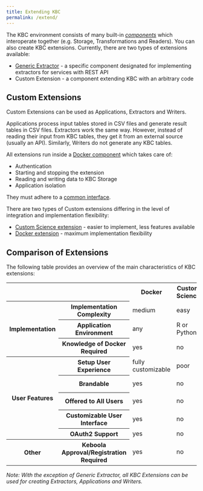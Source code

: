```yaml
---
title: Extending KBC
permalink: /extend/
---
```


The KBC environment consists of many built-in [*components*](/overview/) which interoperate 
together (e.g. Storage, Transformations and Readers). You can also create KBC extensions. Currently, 
there are two types of extensions available:

* [Generic Extractor](https://github.com/keboola/generic-extractor/) - a specific component designated for implementing extractors for services with REST API
* Custom Extension - a component extending KBC with an arbitrary code

## Custom Extensions

Custom Extensions can be used as Applications, Extractors and Writers. 

Applications process input tables stored in CSV files and generate result tables in CSV files. Extractors work the same way. However, instead of reading their input from KBC tables, they get it from an external source (usually an API). Similarly, Writers do not generate any KBC tables.

All extensions run inside a [Docker component](/overview/docker-bundle) which takes care of: 

* Authentication
* Starting and stopping the extension
* Reading and writing data to KBC Storage
* Application isolation

They must adhere to a [common interface](/extend/common-interface/). 

There are two types of Custom extensions differing in the level of integration and implementation flexibility:

* [Custom Science extension](/extend/custom-science/) - easier to implement, less features available
* [Docker extension](/extend/docker/) - maximum implementation flexibility

## Comparison of Extensions

The following table provides an overview of the main characteristics of KBC extensions:

<table>
  <tr>
    <th colspan="2"></th>
    <th>Docker</th>
    <th>Custom Science</th>
    <th>Generic Extractor</th>
  </tr>
  <tr>
    <th rowspan="3">Implementation</th>
    <th>Implementation Complexity</th>
    <td>medium</td>
    <td>easy</td>
    <td>very easy</td>
  </tr>
  <tr>
    <th>Application Environment</th>
    <td>any</td>
    <td>R or Python</td>
    <td>configuration only</td>
  </tr>
  <tr>
    <th>Knowledge of Docker Required</th>
    <td>yes</td>
    <td>no</td>
    <td>no</td>
  </tr>
  <tr>
    <th rowspan="5">User Features</th>
    <th>Setup User Experience</th>
    <td>fully customizable</td>
    <td>poor</td>
    <td>poor</td>
  </tr>
  <tr>
    <th>Brandable</th>
    <td>yes</td>
    <td>no</td>
    <td>no
      (coming soon)</td>
  </tr>
  <tr>
    <th>Offered to All Users</th>
    <td>yes</td>
    <td>no</td>
    <td>no
      (coming soon)</td>
  </tr>
  <tr>
    <th>Customizable User Interface</th>
    <td>yes</td>
    <td>no</td>
    <td>no</td>
  </tr>
  <tr>
    <th>OAuth2 Support</th>
    <td>yes</td>
    <td>no</td>
    <td>yes</td>
  </tr>
  <tr>
    <th>Other</th>
    <th>Keboola Approval/Registration Required</th>
    <td>yes</td>
    <td>no</td>
    <td>no</td>
  </tr>
</table>

*Note: With the exception of Generic Extractor, all KBC Extensions can be used for creating Extractors, 
Applications and Writers.*
